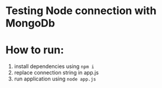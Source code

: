 # Testing Node connection with MongoDb

# How to run:
1. install dependencies using `npm i`
2. replace connection string in app.js
3. run application using `node app.js`